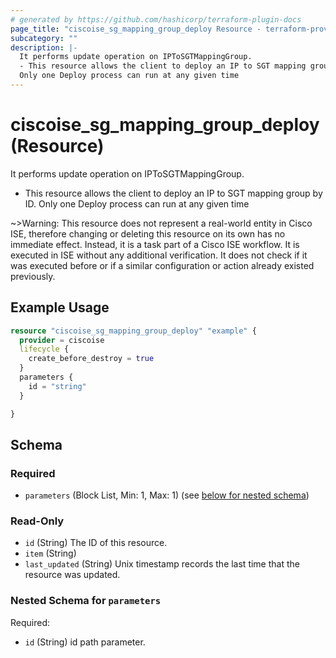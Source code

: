 ```yaml
---
# generated by https://github.com/hashicorp/terraform-plugin-docs
page_title: "ciscoise_sg_mapping_group_deploy Resource - terraform-provider-ciscoise"
subcategory: ""
description: |-
  It performs update operation on IPToSGTMappingGroup.
  - This resource allows the client to deploy an IP to SGT mapping group by ID.
  Only one Deploy process can run at any given time
---
```


# ciscoise_sg_mapping_group_deploy (Resource)

It performs update operation on IPToSGTMappingGroup.
- This resource allows the client to deploy an IP to SGT mapping group by ID.
Only one Deploy process can run at any given time


~>Warning: This resource does not represent a real-world entity in Cisco ISE, therefore changing or deleting this resource on its own has no immediate effect. Instead, it is a task part of a Cisco ISE workflow. It is executed in ISE without any additional verification. It does not check if it was executed before or if a similar configuration or action already existed previously.

## Example Usage

```terraform
resource "ciscoise_sg_mapping_group_deploy" "example" {
  provider = ciscoise
  lifecycle {
    create_before_destroy = true
  }
  parameters {
    id = "string"
  }

}
```

<!-- schema generated by tfplugindocs -->
## Schema

### Required

- `parameters` (Block List, Min: 1, Max: 1) (see [below for nested schema](#nestedblock--parameters))

### Read-Only

- `id` (String) The ID of this resource.
- `item` (String)
- `last_updated` (String) Unix timestamp records the last time that the resource was updated.

<a id="nestedblock--parameters"></a>
### Nested Schema for `parameters`

Required:

- `id` (String) id path parameter.


